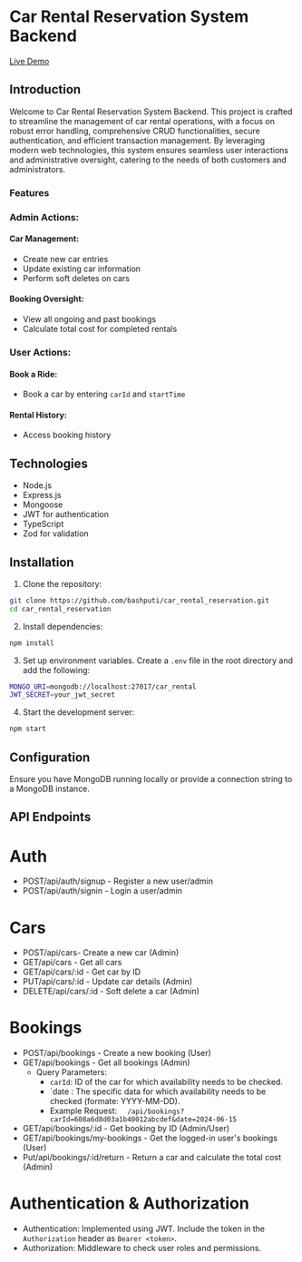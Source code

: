 # Car Rental Reservation System Backend

[Live Demo](https://car-rental-reservation-psi.vercel.app/)

## Introduction
Welcome to Car Rental Reservation System Backend. This project is crafted to streamline the management of car rental operations, with a focus on robust error handling, comprehensive CRUD functionalities, secure authentication, and efficient transaction management. By leveraging modern web technologies, this system ensures seamless user interactions and administrative oversight, catering to the needs of both customers and administrators.

### Features


### Admin Actions:
#### Car Management:
- Create new car entries
- Update existing car information
- Perform soft deletes on cars

#### Booking Oversight:
- View all ongoing and past bookings
- Calculate total cost for completed rentals

### User Actions:
#### Book a Ride:
- Book a car by entering `carId` and `startTime`

#### Rental History:
- Access booking history

## Technologies
- Node.js
- Express.js
- Mongoose
- JWT for authentication
- TypeScript
- Zod for validation

## Installation

1. Clone the repository:

```bash 
git clone https://github.com/bashputi/car_rental_reservation.git
cd car_rental_reservation
```

2. Install dependencies:

```bash 
npm install
```

3. Set up environment variables. Create a `.env` file in the root directory and add the following:

```bash 
MONGO_URI=mongodb://localhost:27017/car_rental
JWT_SECRET=your_jwt_secret
```

4. Start the development server:
```bash 
npm start
```

## Configuration
Ensure you have MongoDB running locally or provide a connection string to a MongoDB instance.

## API Endpoints

# Auth
- POST/api/auth/signup - Register a new user/admin
- POST/api/auth/signin - Login a user/admin

# Cars
- POST/api/cars- Create a new car (Admin)
- GET/api/cars - Get all cars
- GET/api/cars/:id - Get car by ID
- PUT/api/cars/:id - Update car details (Admin)
- DELETE/api/cars/:id - Soft delete a car (Admin)

# Bookings
- POST/api/bookings - Create a new booking (User)
- GET/api/bookings - Get all bookings (Admin)
    - Query Parameters: 
        - `carId`: ID of the car for which availability needs to be checked.
        - `date : The specific data for which availability needs to be checked (formate: YYYY-MM-DD).
        - Example Request: `   /api/bookings?carId=608a6d8d03a1b40012abcdef&date=2024-06-15 `
- GET/api/bookings/:id - Get booking by ID (Admin/User)
- GET/api/bookings/my-bookings - Get the logged-in user's bookings (User)
- Put/api/bookings/:id/return - Return a car and calculate the total cost (Admin)

# Authentication & Authorization
- Authentication: Implemented using JWT. Include the token in the `Authorization` header as `Bearer <token>`.
- Authorization: Middleware to check user roles and permissions.


